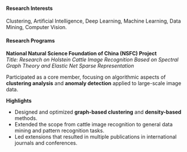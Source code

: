 #### Research Interests
Clustering, Artificial Intelligence, Deep Learning, Machine Learning, Data Mining, Computer Vision.

#### Research Programs
**National Natural Science Foundation of China (NSFC) Project**  
*Title: Research on Holstein Cattle Image Recognition Based on Spectral Graph Theory and Elastic Net Sparse Representation*

Participated as a core member, focusing on algorithmic aspects of **clustering analysis** and **anomaly detection** applied to large-scale image data.

**Highlights**
- Designed and optimized **graph-based clustering** and **density-based** methods.
- Extended the scope from cattle image recognition to general data mining and pattern recognition tasks.
- Led extensions that resulted in multiple publications in international journals and conferences.
